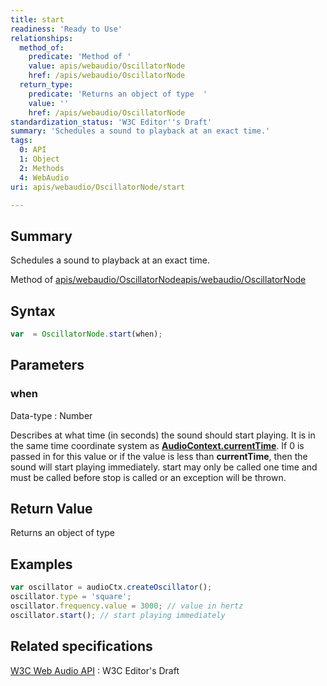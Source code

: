 ```yaml
---
title: start
readiness: 'Ready to Use'
relationships:
  method_of:
    predicate: 'Method of '
    value: apis/webaudio/OscillatorNode
    href: /apis/webaudio/OscillatorNode
  return_type:
    predicate: 'Returns an object of type  '
    value: ''
    href: /apis/webaudio/OscillatorNode
standardization_status: 'W3C Editor''s Draft'
summary: 'Schedules a sound to playback at an exact time.'
tags:
  0: API
  1: Object
  2: Methods
  4: WebAudio
uri: apis/webaudio/OscillatorNode/start

---
```

## Summary

Schedules a sound to playback at an exact time.

Method of [apis/webaudio/OscillatorNode](/apis/webaudio/OscillatorNode)[apis/webaudio/OscillatorNode](/apis/webaudio/OscillatorNode)

## Syntax

``` js
var  = OscillatorNode.start(when);
```

## Parameters

### when

 Data-type
:   Number

 Describes at what time (in seconds) the sound should start playing. It is in the same time coordinate system as [**AudioContext.currentTime**](/apis/webaudio/AudioContext/currentTime). If 0 is passed in for this value or if the value is less than **currentTime**, then the sound will start playing immediately. start may only be called one time and must be called before stop is called or an exception will be thrown.

## Return Value

Returns an object of type

## Examples

``` js
var oscillator = audioCtx.createOscillator();
oscillator.type = 'square';
oscillator.frequency.value = 3000; // value in hertz
oscillator.start(); // start playing immediately
```

## Related specifications

[W3C Web Audio API](http://webaudio.github.io/web-audio-api/)
:   W3C Editor's Draft
